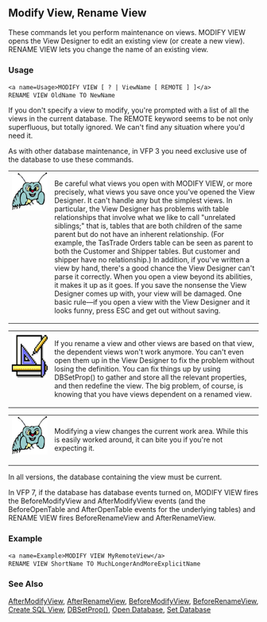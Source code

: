 ## <a name=Title>Modify View, Rename View</a>
<a name=Introduction>These commands let you perform maintenance on views. MODIFY VIEW opens the View Designer to edit an existing view (or create a new view). RENAME VIEW lets you change the name of an existing view.</a>
### Usage

```foxpro
<a name=Usage>MODIFY VIEW [ ? | ViewName [ REMOTE ] ]</a>
RENAME VIEW OldName TO NewName
```
<a name=Body>If you don't specify a view to modify, you're prompted with a list of all the views in the current database. The REMOTE keyword seems to be not only superfluous, but totally ignored. We can't find any situation where you'd need it.</a>

As with other database maintenance, in VFP 3 you need exclusive use of the database to use these commands. 

<table border=0 cellspacing=0 cellpadding=0 width=100%>
<tr>
  <td width=17% valign=top>
<img  width=95 height=77 src="bug.gif"></p>
  </td>
  
  <td width=83%>
  <p>Be careful what views you open with MODIFY VIEW, or more precisely, what views you save once you've opened the View Designer. It can't handle any but the simplest views. In particular, the View Designer has problems with table relationships that involve what we like to call &quot;unrelated siblings;&quot; that is, tables that are both children of the same parent but do not have an inherent relationship. (For example, the TasTrade Orders table can be seen as parent to both the Customer and Shipper tables. But customer and shipper have no relationship.)  In addition, if you've written a view by hand, there's a good chance the View Designer can't parse it correctly. When you open a view beyond its abilities, it makes it up as it goes. If you save the nonsense the View Designer comes up with, your view will be damaged. One basic rule&mdash;if you open a view with the View Designer and it looks funny, press ESC and get out without saving.</p>
  </td>
  
 </tr>
</table>

<table border=0 cellspacing=0 cellpadding=0 width=100%>
<tr>
  <td width=17% valign=top>
<img  width=94 height=94 src="Design.gif"></p>
  </td>
  
  <td width=83%>
  <p>If you rename a view and other views are based on that view, the dependent views won't work anymore. You can't even open them up in the View Designer to fix the problem without losing the definition. You can fix things up by using DBSetProp() to gather and store all the relevant properties, and then redefine the view. The big problem, of course, is knowing that you have views dependent on a renamed view.</p>
  </td>
  
 </tr>
</table>

<table border=0 cellspacing=0 cellpadding=0 width=100%>
<tr>
  <td width=17% valign=top>
<img  width=95 height=78 src="bug.gif"></p>
  </td>
  
  <td width=83%>
  <p>Modifying a view changes the current work area. While this is easily worked around, it can bite you if you're not expecting it.</p>
  </td>
  
 </tr>
</table>

In all versions, the database containing the view must be current.

In VFP 7, if the database has database events turned on, MODIFY VIEW fires the BeforeModifyView and AfterModifyView events (and the BeforeOpenTable and AfterOpenTable events for the underlying tables) and RENAME VIEW fires BeforeRenameView and AfterRenameView.
### Example

```foxpro
<a name=Example>MODIFY VIEW MyRemoteView</a>
RENAME VIEW ShortName TO MuchLongerAndMoreExplicitName
```

### See Also

[AfterModifyView](s4g850.md), [AfterRenameView](s4g853.md), [BeforeModifyView](s4g850.md), [BeforeRenameView](s4g853.md), [Create SQL View](s4g353.md), [DBSetProp()](s4g350.md), [Open Database](s4g316.md), [Set Database](s4g317.md)